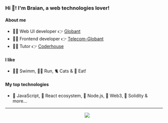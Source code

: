 ### Hi 👋! I'm Braian, a web technologies lover!

#### About me

- 👨‍💻 Web UI developer 👉 [Globant](https://www.globant.com/es)
- 👨‍💻 Frontend developer 👉 [Telecom-Globant](https://www.personal.com.ar/)
- 👨‍🏫 Tutor 👉 [Coderhouse](https://www.coderhouse.com/)

#### I like

- 🏊‍♂️ Swimm, 🏃‍♂️ Run, 🐈 Cats & 🍕 Eat!

#### My top technologies

- 💛 JavaScript, 💙 React ecosystem, 💚 Node.js, 🧡 Web3, 🖤 Solidity & more...

---

<p align='center'>
&nbsp;&nbsp;&nbsp;&nbsp;
  <a href="https://www.linkedin.com/in/braianvaylet/"><img src="https://img.shields.io/badge/linkedin-%230077B5.svg?&style=for-the-badge&logo=linkedin&logoColor=white" /></a>
</p>







